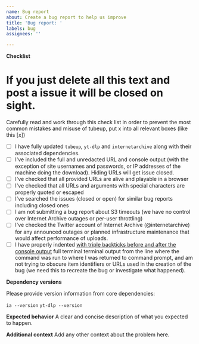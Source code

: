 ```yaml
---
name: Bug report
about: Create a bug report to help us improve
title: 'Bug report: '
labels: bug
assignees: ''

---
```


**Checklist**

# If you just delete all this text and post a issue it will be closed on sight.

Carefully read and work through this check list in order to prevent the most common mistakes and misuse of tubeup, put x into all relevant boxes (like this [x])

- [ ] I have fully updated `tubeup`, `yt-dlp` and `internetarchive` along with their associated dependencies.
- [ ] I've included the full and unredacted URL and console output (with the exception of site usernames and passwords, or IP addresses of the machine doing the download). Hiding URLs will get issue closed.
- [ ] I've checked that all provided URLs are alive and playable in a browser
- [ ] I've checked that all URLs and arguments with special characters are properly quoted or escaped
- [ ] I've searched the issues (closed or open) for similar bug reports including closed ones
- [ ] I am not submitting a bug report about S3 timeouts (we have no control over Internet Archive outages or per-user throttling)
- [ ] I've checked the Twitter account of Internet Archive (@internetarchive) for any announced outages or planned infrastructure maintenance that would affect performance of uploads.
- [ ] I have properly indented [with triple backticks before and after the console output](https://guides.github.com/pdfs/markdown-cheatsheet-online.pdf) full terminal terminal output from the line where the command was run to where I was returned to command prompt, and am not trying to obscure item identifiers or URLs used in the creation of the bug (we need this to recreate the bug or investigate what happened).

**Dependency versions**

Please provide version information from core dependencies:

`ia --version`
`yt-dlp --version`

**Expected behavior**
A clear and concise description of what you expected to happen.

**Additional context**
Add any other context about the problem here.
